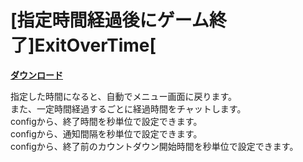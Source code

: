 # [指定時間経過後にゲーム終了]ExitOverTime[

[**ダウンロード**](https://github.com/eyeq/mod-1.11.2-ExitOverTime/releases/download/1.0/1.11.2-ExitOverTime-1.0.jar)

指定した時間になると、自動でメニュー画面に戻ります。  
また、一定時間経過するごとに経過時間をチャットします。  
configから、終了時間を秒単位で設定できます。  
configから、通知間隔を秒単位で設定できます。  
configから、終了前のカウントダウン開始時間を秒単位で設定できます。  
